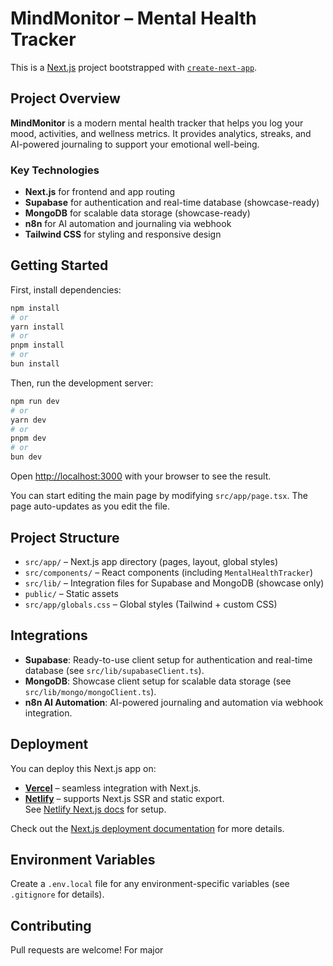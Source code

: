 # MindMonitor – Mental Health Tracker

This is a [Next.js](https://nextjs.org) project bootstrapped with [`create-next-app`](https://nextjs.org/docs/app/api-reference/cli/create-next-app).

## Project Overview

**MindMonitor** is a modern mental health tracker that helps you log your mood, activities, and wellness metrics. It provides analytics, streaks, and AI-powered journaling to support your emotional well-being.

### Key Technologies

- **Next.js** for frontend and app routing
- **Supabase** for authentication and real-time database (showcase-ready)
- **MongoDB** for scalable data storage (showcase-ready)
- **n8n** for AI automation and journaling via webhook
- **Tailwind CSS** for styling and responsive design

## Getting Started

First, install dependencies:

```bash
npm install
# or
yarn install
# or
pnpm install
# or
bun install
```

Then, run the development server:

```bash
npm run dev
# or
yarn dev
# or
pnpm dev
# or
bun dev
```

Open [http://localhost:3000](http://localhost:3000) with your browser to see the result.

You can start editing the main page by modifying `src/app/page.tsx`. The page auto-updates as you edit the file.

## Project Structure

- `src/app/` – Next.js app directory (pages, layout, global styles)
- `src/components/` – React components (including `MentalHealthTracker`)
- `src/lib/` – Integration files for Supabase and MongoDB (showcase only)
- `public/` – Static assets
- `src/app/globals.css` – Global styles (Tailwind + custom CSS)

## Integrations

- **Supabase**: Ready-to-use client setup for authentication and real-time database (see `src/lib/supabaseClient.ts`).
- **MongoDB**: Showcase client setup for scalable data storage (see `src/lib/mongo/mongoClient.ts`).
- **n8n AI Automation**: AI-powered journaling and automation via webhook integration.

## Deployment

You can deploy this Next.js app on:

- [**Vercel**](https://vercel.com/new?utm_medium=default-template&filter=next.js&utm_source=create-next-app&utm_campaign=create-next-app-readme) – seamless integration with Next.js.
- [**Netlify**](https://www.netlify.com/) – supports Next.js SSR and static export.  
  See [Netlify Next.js docs](https://docs.netlify.com/frameworks/nextjs/overview/) for setup.

Check out the [Next.js deployment documentation](https://nextjs.org/docs/app/building-your-application/deploying) for more details.

## Environment Variables

Create a `.env.local` file for any environment-specific variables (see `.gitignore` for details).

## Contributing

Pull requests are welcome! For major